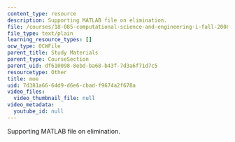 ```yaml
---
content_type: resource
description: Supporting MATLAB file on elimination.
file: /courses/18-085-computational-science-and-engineering-i-fall-2008/7d381a6664d9d6e6cbadf9674a2f678a_moe.m
file_type: text/plain
learning_resource_types: []
ocw_type: OCWFile
parent_title: Study Materials
parent_type: CourseSection
parent_uid: df610098-8ebd-ba68-b43f-7d3a6f71d7c5
resourcetype: Other
title: moe
uid: 7d381a66-64d9-d6e6-cbad-f9674a2f678a
video_files:
  video_thumbnail_file: null
video_metadata:
  youtube_id: null
---
```

Supporting MATLAB file on elimination.

